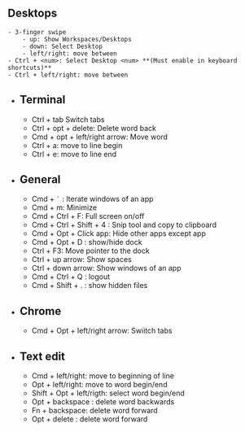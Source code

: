 ## Desktops
	- 3-finger swipe
		- up: Show Workspaces/Desktops
		- down: Select Desktop
		- left/right: move between
	- Ctrl + <num>: Select Desktop <num> **(Must enable in keyboard shortcuts)**
	- Ctrl + left/right: move between
- ## Terminal
	- Ctrl + tab Switch tabs
	- Ctrl + opt + delete: Delete word back
	- Cmd + opt + left/right arrow: Move word
	- Ctrl + a: move to line begin
	- Ctrl + e: move to line end
- ## General
	- Cmd +  `` ` `` : Iterate windows of an app
	- Cmd + m: Minimize
	- Cmd + Ctrl + F: Full screen on/off
	- Cmd + Ctrl + Shift + 4 : Snip tool and copy to clipboard
	- Cmd + Opt + Click app: Hide other apps except app
	- Cmd + Opt + D : show/hide dock
	- Ctrl + F3: Move pointer to the dock
	- Ctrl + up arrow: Show spaces
	- Ctrl + down arrow: Show windows of an app
	- Cmd + Ctrl + Q : logout
	- Cmd + Shift + . : show hidden files
- ## Chrome
	- Cmd + Opt + left/right arrow: Swiitch tabs
- ## Text edit
	- Cmd + left/right: move to beginning of line
	- Opt + left/right: move to word begin/end
	- Shift + Opt + left/rigth: select word begin/end
	- Opt + backspace : delete word backwards
	- Fn + backspace: delete word forward
	- Opt + delete : delete word forward